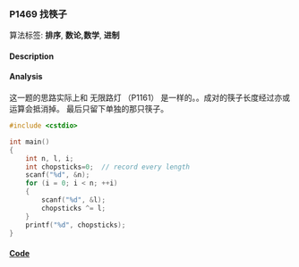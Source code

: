 ### P1469 找筷子

算法标签: **排序**, **数论,数学**, **进制**


#### Description


#### Analysis

这一题的思路实际上和 无限路灯 （P1161） 是一样的。。成对的筷子长度经过亦或运算会抵消掉。 最后只留下单独的那只筷子。

```cpp
#include <cstdio>

int main()
{
    int n, l, i;
    int chopsticks=0;  // record every length
    scanf("%d", &n);
    for (i = 0; i < n; ++i)
    {
        scanf("%d", &l);
        chopsticks ^= l;
    }
    printf("%d", chopsticks);
}
```

#### [Code](../cpp/p1469.cpp)
